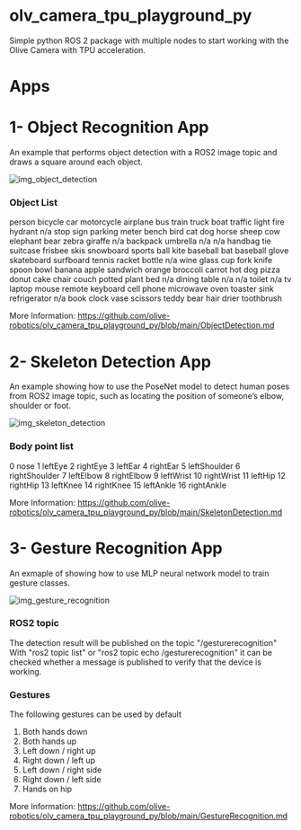 # olv_camera_tpu_playground_py
Simple python ROS 2 package with multiple nodes to start working with the Olive Camera with TPU acceleration. 

# Apps 

# 1- Object Recognition App
An example that performs object detection with a ROS2 image topic and draws a square around each object. 

![img_object_detection](https://github.com/olive-robotics/olv_camera_tpu_playground_py/assets/5897501/166cda6f-37e7-43a0-8ac1-754c82cbd4dd)

### Object List
person
bicycle
car
motorcycle
airplane
bus
train
truck
boat
traffic light
fire hydrant
n/a
stop sign
parking meter
bench
bird
cat
dog
horse
sheep
cow
elephant
bear
zebra
giraffe
n/a
backpack
umbrella
n/a
n/a
handbag
tie
suitcase
frisbee
skis
snowboard
sports ball
kite
baseball bat
baseball glove
skateboard
surfboard
tennis racket
bottle
n/a
wine glass
cup
fork
knife
spoon
bowl
banana
apple
sandwich
orange
broccoli
carrot
hot dog
pizza
donut
cake
chair
couch
potted plant
bed
n/a
dining table
n/a
n/a
toilet
n/a
tv
laptop
mouse
remote
keyboard
cell phone
microwave
oven
toaster
sink
refrigerator
n/a
book
clock
vase
scissors
teddy bear
hair drier
toothbrush

More Information:
https://github.com/olive-robotics/olv_camera_tpu_playground_py/blob/main/ObjectDetection.md

# 2- Skeleton Detection App
An example showing how to use the PoseNet model to detect human poses from ROS2 image topic, such as locating the position of someone’s elbow, shoulder or foot.

![img_skeleton_detection](https://github.com/olive-robotics/olv_camera_tpu_playground_py/assets/5897501/15bbbcb8-b523-4865-ada3-1ff0c2396023)

### Body point list
0	nose
1	leftEye
2	rightEye
3	leftEar
4	rightEar
5	leftShoulder
6	rightShoulder
7	leftElbow
8	rightElbow
9	leftWrist
10	rightWrist
11	leftHip
12	rightHip
13	leftKnee
14	rightKnee
15	leftAnkle
16	rightAnkle

More Information:
https://github.com/olive-robotics/olv_camera_tpu_playground_py/blob/main/SkeletonDetection.md

# 3- Gesture Recognition App
An exmaple of showing how to use MLP neural network model to train gesture classes.

![img_gesture_recognition](https://github.com/olive-robotics/olv_camera_tpu_playground_py/assets/5897501/2f1dda5e-51bc-43af-93a2-f22f5d41355b)

### ROS2 topic
The detection result will be published on the topic "/gesturerecognition"
With "ros2 topic list" or "ros2 topic echo /gesturerecognition" it can be checked whether a message is published to verify that the device is working.

### Gestures
The following gestures can be used by default

1) Both hands down
2) Both hands up
3) Left down / right up
4) Right down / left up
5) Left down / right side
6) Right down / left side
7) Hands on hip

More Information:
https://github.com/olive-robotics/olv_camera_tpu_playground_py/blob/main/GestureRecognition.md
